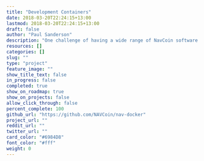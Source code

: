 ```yaml
---
title: "Development Containers"
date: 2018-03-20T22:24:15+13:00
lastmod: 2018-03-20T22:24:15+13:00
draft: false
author: "Paul Sanderson"
description: "One challenge of having a wide range of NavCoin software is maintaining the development environments. Having easily deployable development environments for each NavCoin project is necessary for productivity within the NavCoin development community."
resources: []
categories: []
slug: ""
type: "project"
feature_image: ""
show_title_text: false
in_progress: false
completed: true
show_on_roadmap: true
show_on_projects: false
allow_click_through: false
percent_complete: 100
github_url: "https://github.com/NAVCoin/nav-docker"
project_url: ""
reddit_url: ""
twitter_url: ""
card_color: "#6984D8"
font_color: "#fff"
weight: 0
---
```

